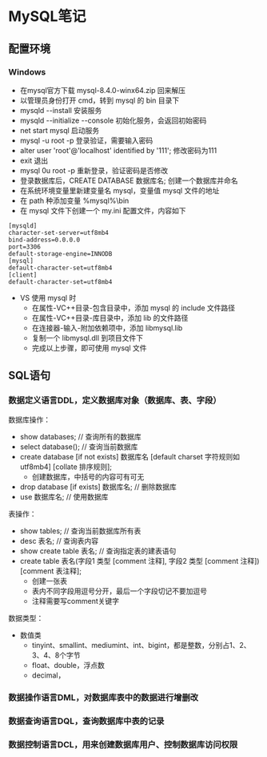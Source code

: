 # MySQL笔记

## 配置环境

### Windows

* 在mysql官方下载 mysql-8.4.0-winx64.zip 回来解压
* 以管理员身份打开 cmd，转到 mysql 的 bin 目录下
* mysqld --install 安装服务
* mysqld --initialize --console 初始化服务，会返回初始密码
* net start mysql 启动服务
* mysql -u root -p 登录验证，需要输入密码
* alter user 'root'@'localhost' identified by '111'; 修改密码为111
* exit 退出
* mysql 0u root -p 重新登录，验证密码是否修改
* 登录数据库后，CREATE DATABASE 数据库名; 创建一个数据库并命名
* 在系统环境变量里新建变量名 mysql，变量值 mysql 文件的地址
* 在 path 种添加变量 %mysql%\bin
* 在 mysql 文件下创建一个 my.ini 配置文件，内容如下
```
[mysqld]
character-set-server=utf8mb4
bind-address=0.0.0.0
port=3306
default-storage-engine=INNODB
[mysql]
default-character-set=utf8mb4
[client]
default-character-set=utf8mb4
```

* VS 使用 mysql 时
  * 在属性-VC++目录-包含目录中，添加 mysql 的 include 文件路径
  * 在属性-VC++目录-库目录中，添加 lib 的文件路径
  * 在连接器-输入-附加依赖项中，添加 libmysql.lib
  * 复制一个 libmysql.dll 到项目文件下
  * 完成以上步骤，即可使用 mysql 文件


## SQL语句

### 数据定义语言DDL，定义数据库对象（数据库、表、字段）

数据库操作：   
* show databases;  // 查询所有的数据库
* select database();  // 查询当前数据库
* create database [if not exists] 数据库名 [default charset 字符规则如utf8mb4] [collate 排序规则];
   * 创建数据库，中括号的内容可有可无 
* drop database [if exists] 数据库名;  // 删除数据库
* use 数据库名;  // 使用数据库

表操作：   
* show tables;  // 查询当前数据库所有表
* desc 表名;  // 查询表内容
* show create table 表名;  // 查询指定表的建表语句
* create table 表名(字段1 类型 [comment 注释], 字段2 类型 [comment 注释]) [comment 表注释];
   * 创建一张表
   * 表内不同字段用逗号分开，最后一个字段切记不要加逗号
   * 注释需要写comment关键字

数据类型：
* 数值类
    * tinyint、smallint、mediumint、int、bigint，都是整数，分别占1、2、3、4、8个字节
    * float、double，浮点数
    * decimal， 

### 数据操作语言DML，对数据库表中的数据进行增删改

### 数据查询语言DQL，查询数据库中表的记录

### 数据控制语言DCL，用来创建数据库用户、控制数据库访问权限
